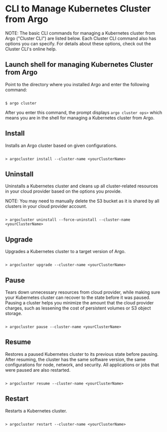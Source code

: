 # CLI to Manage Kubernetes Cluster from Argo

NOTE: The basic CLI commands for managing a Kubernetes cluster from Argo ("Cluster CLI") are listed below. Each Cluster CLI command also has options you can specify. For details about these options, check out the Cluster CLI's  online help.


## Launch shell for managing Kubernetes Cluster from Argo

Point to the directory where you installed Argo and enter the following command:

```

$ argo cluster

```

After you enter this command, the prompt displays `argo cluster ops>` which means you are in the shell for managing a Kubernetes cluster from Argo.

## <a name="InstallCmdOptions"></a>Install

Installs an Argo cluster based on given configurations.
<!--from Harry; After the cluster is installed, Argo generates an initial access credential and creates an Argo CLI configuration file, which is named as "<cluster-name>-<cluster-id>".-->


```

> argocluster install --cluster-name <yourClusterName>

```


## <a name="UninstallCmdOptions"></a>Uninstall

Uninstalls a Kubernetes cluster and cleans up all cluster-related resources in your cloud provider based on the options you provide.

NOTE: You may need to manually delete the S3 bucket as it is shared by all clusters in your cloud provider account.


```

> argocluster uninstall --force-uninstall --cluster-name <yourClusterName>

```

## <a name="UpgradeCmdOptions"></a>Upgrade

Upgrades a Kubernetes cluster to a target version of Argo. 

<!--from Harry; Currently some important software, i.e. Kubernetes binaries, Kubernetes salt come with the cluster manager container from where you runs the install. You can set the Argo service software namespace / version through exporting environment variables.-->

```

> argocluster upgrade --cluster-name <yourClusterName>

```


## <a name="PauseCmdOptions"></a>Pause

Tears down unnecessary resources from cloud provider, while making sure your Kubernetes cluster can recover to the state before it was paused. Pausing a cluster helps you minimize the amount that the cloud provider charges, such as lessening the cost of persistent volumes or S3 object storage. 

```

> argocluster pause --cluster-name <yourClusterName>

```

## <a name="ResumeCmdOptions"></a>Resume

Restores a paused Kubernetes cluster to its previous state before pausing. After resuming, the cluster has the same software version, the same configurations for node, network, and security. All applications or jobs that were paused are also restarted.

```

> argocluster resume --cluster-name <yourClusterName>

```

## Restart

Restarts a Kubernetes cluster.

```

> argocluster restart --cluster-name <yourClusterName>

```
